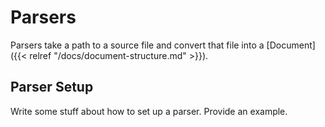 # Parsers

Parsers take a path to a source file and convert that file into a [Document]({{< relref "/docs/document-structure.md" >}}).

## Parser Setup

Write some stuff about how to set up a parser.
Provide an example.
